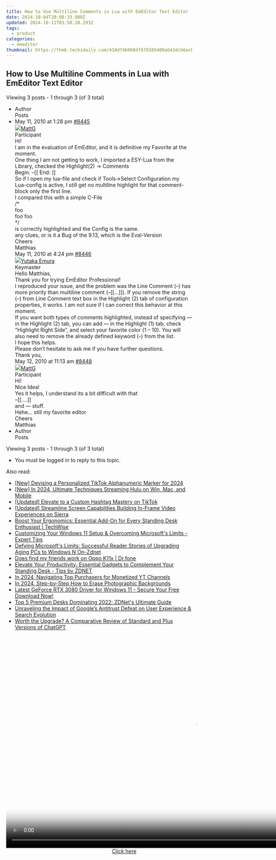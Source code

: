 ```yaml
---
title: How to Use Multiline Comments in Lua with EmEditor Text Editor
date: 2024-10-04T20:08:33.988Z
updated: 2024-10-11T03:58:28.293Z
tags:
  - product
categories:
  - emeditor
thumbnail: https://thmb.techidaily.com/410d74b9604f670385408a643dcb6acbafd048141ccf91d45ea026a8c7847004.jpg
---
```


## How to Use Multiline Comments in Lua with EmEditor Text Editor

Viewing 3 posts - 1 through 3 (of 3 total)

* Author  
Posts
* May 11, 2010 at 1:28 pm [#8445](https://tools.techidaily.com/emeditor/products/)  
[![](https://secure.gravatar.com/avatar/3b865294c7b9edf6a1955ec9513cdacb?s=80&d=identicon&r=g)MattG](https://www.emeditor.com/forums/users/MattG/ "View MattG's profile")  
Participant  
Hi!  
 I am in the evaluation of EmEditor, and it is definitive my Favorite at the moment.  
 One thing I am not getting to work, I imported a ESY-Lua from the Library, checked the Highlight(2) -> Comments  
 Begin: –\[\[
 End: \]\]  
 So if I open my lua-file and check if Tools->Select Configuration my Lua-config is active, I still get no multiline highlight for that comment-block only the first line.  
 I compared this with a simple C-File  
 /\*  
 foo  
 foo foo  
 \*/  
 is correctly highlighted and the Config is the same.  
 any clues, or is it a Bug of the 9.13, which is the Eval-Version  
 Cheers  
 Matthias  
May 11, 2010 at 4:24 pm [#8446](https://tools.techidaily.com/emeditor/products/)  
[![](https://secure.gravatar.com/avatar/a0a6377144ed3636f985d87303f65ed2?s=80&d=identicon&r=g)Yutaka Emura](https://www.emeditor.com/forums/users/yemura/ "View Yutaka Emura's profile")  
Keymaster  
Hello Matthias,  
 Thank you for trying EmEditor Professional!  
 I reproduced your issue, and the problem was the Line Comment (–) has more priority than multiline comment (–\[\[…\]\]). If you remove the string (–) from Line Comment text box in the Highlight (2) tab of configuration properties, it works. I am not sure if I can correct this behavior at this moment.  
 If you want both types of comments highlighted, instead of specifying — in the Highlight (2) tab, you can add — in the Highlight (1) tab, check “Highlight Right Side”, and select your favorite color (1 – 10). You will also need to remove the already defined keyword (-) from the list.  
 I hope this helps.  
 Please don’t hesitate to ask me if you have further questions.  
 Thank you,  
May 12, 2010 at 11:13 am [#8448](https://tools.techidaily.com/emeditor/products/)  
[![](https://secure.gravatar.com/avatar/3b865294c7b9edf6a1955ec9513cdacb?s=80&d=identicon&r=g)MattG](https://www.emeditor.com/forums/users/MattG/ "View MattG's profile")  
Participant  
Hi!  
 Nice Idea!  
 Yes it helps, I understand its a bit difficult with that  
 –\[\[….\]\]  
 and — stuff.  
 Hehe… still my favorite editor  
 Cheers  
 Matthias
* Author  
Posts

Viewing 3 posts - 1 through 3 (of 3 total)

* You must be logged in to reply to this topic.

<ins class="adsbygoogle"
     style="display:block"
     data-ad-format="autorelaxed"
     data-ad-client="ca-pub-7571918770474297"
     data-ad-slot="1223367746"></ins>

<ins class="adsbygoogle"
     style="display:block"
     data-ad-client="ca-pub-7571918770474297"
     data-ad-slot="8358498916"
     data-ad-format="auto"
     data-full-width-responsive="true"></ins>

<span class="atpl-alsoreadstyle">Also read:</span>
<div><ul>
<li><a href="https://tiktok-video-recordings.techidaily.com/new-devising-a-personalized-tiktok-alphanumeric-marker-for-2024/"><u>[New] Devising a Personalized TikTok Alphanumeric Marker for 2024</u></a></li>
<li><a href="https://screen-mirroring-recording.techidaily.com/new-in-2024-ultimate-techniques-streaming-hulu-on-win-mac-and-mobile/"><u>[New] In 2024, Ultimate Techniques Streaming Hulu on Win, Mac, and Mobile</u></a></li>
<li><a href="https://tiktok-videos.techidaily.com/updated-elevate-to-a-custom-hashtag-mastery-on-tiktok/"><u>[Updated] Elevate to a Custom Hashtag Mastery on TikTok</u></a></li>
<li><a href="https://some-tips.techidaily.com/updated-streamline-screen-capabilities-building-in-frame-video-experiences-on-sierra/"><u>[Updated] Streamline Screen Capabilities Building In-Frame Video Experiences on Sierra</u></a></li>
<li><a href="https://win-web3.techidaily.com/boost-your-ergonomics-essential-add-on-for-every-standing-desk-enthusiast-techwise/"><u>Boost Your Ergonomics: Essential Add-On for Every Standing Desk Enthusiast | TechWise</u></a></li>
<li><a href="https://win-web3.techidaily.com/customizing-your-windows-11-setup-and-overcoming-microsofts-limits-expert-tips/"><u>Customizing Your Windows 11 Setup & Overcoming Microsoft's Limits - Expert Tips</u></a></li>
<li><a href="https://win-web3.techidaily.com/defying-microsofts-limits-successful-reader-stories-of-upgrading-aging-pcs-to-windows-n-on-zdnet/"><u>Defying Microsoft's Limits: Successful Reader Stories of Upgrading Aging PCs to Windows N On-Zdnet</u></a></li>
<li><a href="https://location-social.techidaily.com/does-find-my-friends-work-on-oppo-k11x-drfone-by-drfone-virtual-android/"><u>Does find my friends work on Oppo K11x | Dr.fone</u></a></li>
<li><a href="https://win-web3.techidaily.com/elevate-your-productivity-essential-gadgets-to-complement-your-standing-desk-tips-by-zdnet/"><u>Elevate Your Productivity: Essential Gadgets to Complement Your Standing Desk - Tips by ZDNET</u></a></li>
<li><a href="https://youtube-webster.techidaily.com/24-navigating-top-purchasers-for-monetized-yt-channels/"><u>In 2024, Navigating Top Purchasers for Monetized YT Channels</u></a></li>
<li><a href="https://extra-skills.techidaily.com/in-2024-step-by-step-how-to-erase-photographic-backgrounds/"><u>In 2024, Step-by-Step How to Erase Photographic Backgrounds</u></a></li>
<li><a href="https://hardware-help.techidaily.com/1722978947646-latest-geforce-rtx-3080-driver-for-windows-11-secure-your-free-download-now/"><u>Latest GeForce RTX 3080 Driver for Windows 11 - Secure Your Free Download Now!</u></a></li>
<li><a href="https://win-web3.techidaily.com/top-5-premium-desks-dominating-2022-zdnets-ultimate-guide/"><u>Top 5 Premium Desks Dominating 2022: ZDNet's Ultimate Guide</u></a></li>
<li><a href="https://win-web3.techidaily.com/unraveling-the-impact-of-googles-antitrust-defeat-on-user-experience-and-search-evolution/"><u>Unraveling the Impact of Google’s Antitrust Defeat on User Experience & Search Evolution</u></a></li>
<li><a href="https://win-web3.techidaily.com/worth-the-upgrade-a-comparative-review-of-standard-and-plus-versions-of-chatgpt/"><u>Worth the Upgrade? A Comparative Review of Standard and Plus Versions of ChatGPT</u></a></li>
</ul></div>

<!-- affiliate ads begin -->
<span id="1444782">
					<video width="1024" height="576" style="cursor:pointer"
           poster="//a.impactradius-go.com/display-clicktoplayimage/1444782.png"
           onclick="if(!this.playClicked){this.play();this.setAttribute('controls',true);this.playClicked=true;}">
	   <source src="//a.impactradius-go.com/display-ad/14559-1444782">
	   <img src="//a.impactradius-go.com/display-clicktoplayimage/1444782.png" style="border: none; height: 100%; width: 100%; object-fit: contain">
	</video>
	<div style="width:640px;text-align:center"><a href="javascript:window.open(decodeURIComponent('https%3A%2F%2Fpropmoneyinc.pxf.io%2Fc%2F5597632%2F1444782%2F14559'), '_blank');void(0);">Click here</a></div>
</span>
<img height="0" width="0" src="https://imp.pxf.io/i/5597632/1444782/14559" style="position:absolute;visibility:hidden;" border="0" />
<!-- affiliate ads end -->

